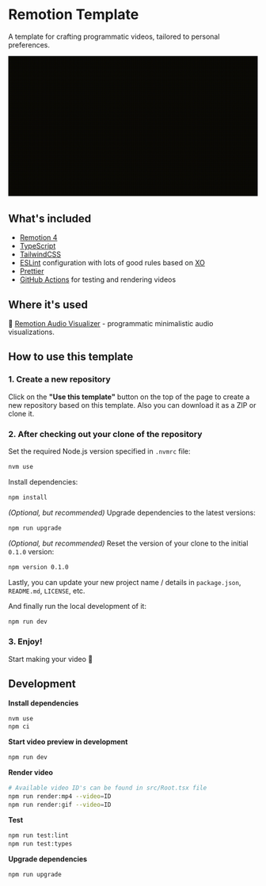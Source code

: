 # Remotion Template

A template for crafting programmatic videos, tailored to personal preferences.

<img src="./docs/hello.gif">

## What's included

- [Remotion 4](https://github.com/remotion-dev/remotion)
- [TypeScript](https://www.typescriptlang.org/)
- [TailwindCSS](https://tailwindcss.com/)
- [ESLint](https://eslint.org/) configuration with lots of good rules based on [XO](https://github.com/xojs/xo)
- [Prettier](https://prettier.io/)
- [GitHub Actions](https://github.com/features/actions) for testing and rendering videos

## Where it's used

🔷 [Remotion Audio Visualizer](https://github.com/satelllte/remotion-audio-visualizer) - programmatic minimalistic audio visualizations.

## How to use this template

### 1. Create a new repository

Click on the **"Use this template"** button on the top of the page to create a new repository based on this template. Also you can download it as a ZIP or clone it.

### 2. After checking out your clone of the repository

Set the required Node.js version specified in `.nvmrc` file:

```sh
nvm use
```

Install dependencies:

```sh
npm install
```

_(Optional, but recommended)_ Upgrade dependencies to the latest versions:

```sh
npm run upgrade
```

_(Optional, but recommended)_ Reset the version of your clone to the initial `0.1.0` version:

```sh
npm version 0.1.0
```

Lastly, you can update your new project name / details in `package.json`, `README.md`, `LICENSE`, etc.

And finally run the local development of it:

```sh
npm run dev
```

### 3. Enjoy!

Start making your video 🎥

## Development

**Install dependencies**

```sh
nvm use
npm ci
```

**Start video preview in development**

```sh
npm run dev
```

**Render video**

```sh
# Available video ID's can be found in src/Root.tsx file
npm run render:mp4 --video=ID
npm run render:gif --video=ID
```

**Test**

```sh
npm run test:lint
npm run test:types
```

**Upgrade dependencies**

```sh
npm run upgrade
```
